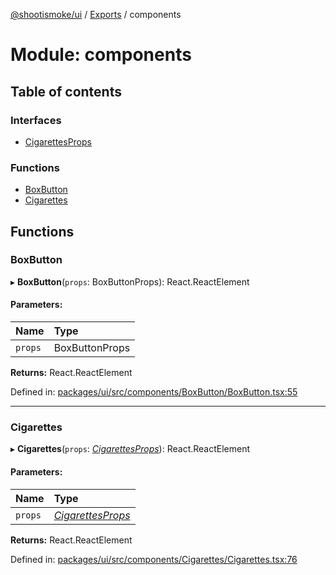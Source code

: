 [@shootismoke/ui](../README.md) / [Exports](../modules.md) / components

# Module: components

## Table of contents

### Interfaces

- [CigarettesProps](../interfaces/components.cigarettesprops.md)

### Functions

- [BoxButton](components.md#boxbutton)
- [Cigarettes](components.md#cigarettes)

## Functions

### BoxButton

▸ **BoxButton**(`props`: BoxButtonProps): React.ReactElement

#### Parameters:

Name | Type |
:------ | :------ |
`props` | BoxButtonProps |

**Returns:** React.ReactElement

Defined in: [packages/ui/src/components/BoxButton/BoxButton.tsx:55](https://github.com/shootismoke/common/blob/1e71707/packages/ui/src/components/BoxButton/BoxButton.tsx#L55)

___

### Cigarettes

▸ **Cigarettes**(`props`: [*CigarettesProps*](../interfaces/components_cigarettes_cigarettes.cigarettesprops.md)): React.ReactElement

#### Parameters:

Name | Type |
:------ | :------ |
`props` | [*CigarettesProps*](../interfaces/components_cigarettes_cigarettes.cigarettesprops.md) |

**Returns:** React.ReactElement

Defined in: [packages/ui/src/components/Cigarettes/Cigarettes.tsx:76](https://github.com/shootismoke/common/blob/1e71707/packages/ui/src/components/Cigarettes/Cigarettes.tsx#L76)
